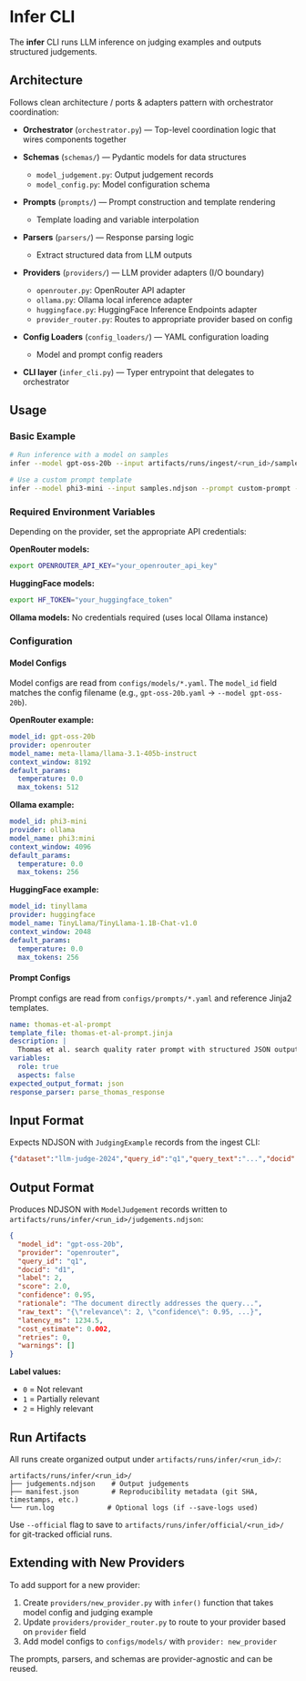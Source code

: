 # Infer CLI

The **infer** CLI runs LLM inference on judging examples and outputs structured judgements.

## Architecture

Follows clean architecture / ports & adapters pattern with orchestrator coordination:

- **Orchestrator** (`orchestrator.py`) — Top-level coordination logic that wires components together

- **Schemas** (`schemas/`) — Pydantic models for data structures
  - `model_judgement.py`: Output judgement records
  - `model_config.py`: Model configuration schema

- **Prompts** (`prompts/`) — Prompt construction and template rendering
  - Template loading and variable interpolation

- **Parsers** (`parsers/`) — Response parsing logic
  - Extract structured data from LLM outputs

- **Providers** (`providers/`) — LLM provider adapters (I/O boundary)
  - `openrouter.py`: OpenRouter API adapter
  - `ollama.py`: Ollama local inference adapter
  - `huggingface.py`: HuggingFace Inference Endpoints adapter
  - `provider_router.py`: Routes to appropriate provider based on config

- **Config Loaders** (`config_loaders/`) — YAML configuration loading
  - Model and prompt config readers

- **CLI layer** (`infer_cli.py`) — Typer entrypoint that delegates to orchestrator

## Usage

### Basic Example

```bash
# Run inference with a model on samples
infer --model gpt-oss-20b --input artifacts/runs/ingest/<run_id>/samples.ndjson --limit 10

# Use a custom prompt template
infer --model phi3-mini --input samples.ndjson --prompt custom-prompt --limit 10
```

### Required Environment Variables

Depending on the provider, set the appropriate API credentials:

**OpenRouter models:**
```bash
export OPENROUTER_API_KEY="your_openrouter_api_key"
```

**HuggingFace models:**
```bash
export HF_TOKEN="your_huggingface_token"
```

**Ollama models:**
No credentials required (uses local Ollama instance)

### Configuration

#### Model Configs

Model configs are read from `configs/models/*.yaml`. The `model_id` field matches the config filename (e.g., `gpt-oss-20b.yaml` → `--model gpt-oss-20b`).

**OpenRouter example:**
```yaml
model_id: gpt-oss-20b
provider: openrouter
model_name: meta-llama/llama-3.1-405b-instruct
context_window: 8192
default_params:
  temperature: 0.0
  max_tokens: 512
```

**Ollama example:**
```yaml
model_id: phi3-mini
provider: ollama
model_name: phi3:mini
context_window: 4096
default_params:
  temperature: 0.0
  max_tokens: 256
```

**HuggingFace example:**
```yaml
model_id: tinyllama
provider: huggingface
model_name: TinyLlama/TinyLlama-1.1B-Chat-v1.0
context_window: 2048
default_params:
  temperature: 0.0
  max_tokens: 256
```

#### Prompt Configs

Prompt configs are read from `configs/prompts/*.yaml` and reference Jinja2 templates.

```yaml
name: thomas-et-al-prompt
template_file: thomas-et-al-prompt.jinja
description: |
  Thomas et al. search quality rater prompt with structured JSON output.
variables:
  role: true
  aspects: false
expected_output_format: json
response_parser: parse_thomas_response
```

## Input Format

Expects NDJSON with `JudgingExample` records from the ingest CLI:

```json
{"dataset":"llm-judge-2024","query_id":"q1","query_text":"...","docid":"d1","doc":"...","gold_relevance":1}
```

## Output Format

Produces NDJSON with `ModelJudgement` records written to `artifacts/runs/infer/<run_id>/judgements.ndjson`:

```json
{
  "model_id": "gpt-oss-20b",
  "provider": "openrouter",
  "query_id": "q1",
  "docid": "d1",
  "label": 2,
  "score": 2.0,
  "confidence": 0.95,
  "rationale": "The document directly addresses the query...",
  "raw_text": "{\"relevance\": 2, \"confidence\": 0.95, ...}",
  "latency_ms": 1234.5,
  "cost_estimate": 0.002,
  "retries": 0,
  "warnings": []
}
```

**Label values:**
- `0` = Not relevant
- `1` = Partially relevant
- `2` = Highly relevant

## Run Artifacts

All runs create organized output under `artifacts/runs/infer/<run_id>/`:

```
artifacts/runs/infer/<run_id>/
├── judgements.ndjson    # Output judgements
├── manifest.json        # Reproducibility metadata (git SHA, timestamps, etc.)
└── run.log             # Optional logs (if --save-logs used)
```

Use `--official` flag to save to `artifacts/runs/infer/official/<run_id>/` for git-tracked official runs.

## Extending with New Providers

To add support for a new provider:

1. Create `providers/new_provider.py` with `infer()` function that takes model config and judging example
2. Update `providers/provider_router.py` to route to your provider based on `provider` field
3. Add model configs to `configs/models/` with `provider: new_provider`

The prompts, parsers, and schemas are provider-agnostic and can be reused.
